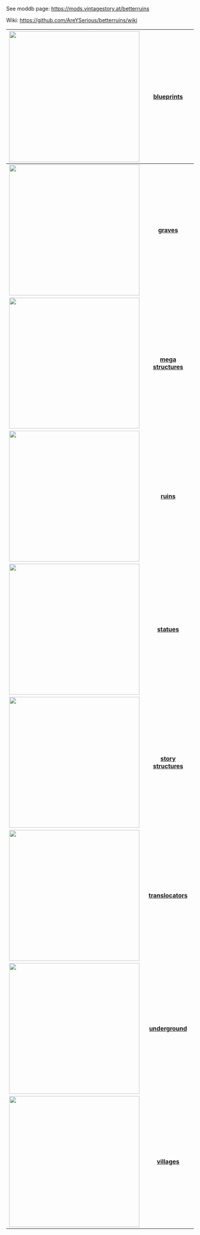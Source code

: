 See moddb page: https://mods.vintagestory.at/betterruins

Wiki: https://github.com/AreYSerious/betterruins/wiki



| <a href="https://github.com/AreYSerious/betterruins/wiki/blueprints" target="_blank"><img src="https://i.imgur.com/xlQdJcS.png" width="350"></a>  | **[blueprints](https://github.com/AreYSerious/betterruins/wiki/blueprints)** |
| ------------- |:-------------:|
| <a href="https://github.com/AreYSerious/betterruins/wiki/graves" target="_blank"><img src="https://i.imgur.com/siA3t4q.png" width="350"></a>  | **[graves](https://github.com/AreYSerious/betterruins/wiki/graves)** |
| <a href="https://github.com/AreYSerious/betterruins/wiki/Mega-Structures" target="_blank"><img src="https://i.imgur.com/B48tyPY.jpeg" width="350"></a>  | **[mega structures](https://github.com/AreYSerious/betterruins/wiki/Mega-Structures)** |
| <a href="https://github.com/AreYSerious/betterruins/wiki/ruins" target="_blank"><img src="https://i.imgur.com/38c1TTS.jpeg" width="350"></a>  | **[ruins](https://github.com/AreYSerious/betterruins/wiki/ruins)** |
| <a href="https://github.com/AreYSerious/betterruins/wiki/statues" target="_blank"><img src="https://github.com/user-attachments/assets/4383db0b-8801-417f-bab6-475214ffec32" width="350"></a>  | **[statues](https://github.com/AreYSerious/betterruins/wiki/statues)** |
| <a href="https://github.com/AreYSerious/betterruins/wiki/story-structures" target="_blank"><img src="https://i.imgur.com/Ruj73Ac.jpeg" width="350"></a>  | **[story structures](https://github.com/AreYSerious/betterruins/wiki/story-structures)** |
| <a href="https://github.com/AreYSerious/betterruins/wiki/translocators" target="_blank"><img src="https://i.imgur.com/IIYA5fk.jpeg" width="350"></a>  | **[translocators](https://github.com/AreYSerious/betterruins/wiki/translocators)** |
| <a href="https://github.com/AreYSerious/betterruins/wiki/underground" target="_blank"><img src="https://i.imgur.com/Jfv5fXb.jpeg" width="350"></a>  | **[underground](https://github.com/AreYSerious/betterruins/wiki/underground)** |
| <a href="https://github.com/AreYSerious/betterruins/wiki/villages" target="_blank"><img src="https://i.imgur.com/egtozY7.jpeg" width="350"></a>  | **[villages](https://github.com/AreYSerious/betterruins/wiki/villages)** |

